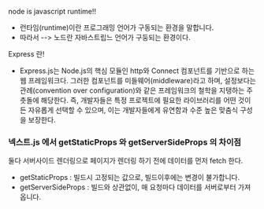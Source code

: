 
node is javascript runtime!! 

- 런타임(runtime)이란 프로그래밍 언어가 구동되는 환경을 말합니다.
- 따라서 --> 노드란 자바스트립느 언어가 구둥되는 환경이다.

Express 란!
- Express.js는 Node.js의 핵심 모듈인 http와 Connect 컴포넌트를 기반으로 하는 웹 프레임워크다. 
그러한 컴포넌트를 미들웨어(middleware)라고 하며, 설정보다는 관례(convention over configuration)와 같은 프레임워크의 철학을 지탱하는 주춧돌에 해당한다. 즉, 개발자들은 특정 프로젝트에 필요한 라이브러리를 어떤 것이든 자유롭게 선택할 수 있으며, 이는 개발자들에게 유연함과 수준 높은 맞춤식 구성을 보장한다.


### 넥스트.js 에서 getStaticProps 와 getServerSideProps 의 차이점
둘다 서버사이드 렌더링으로 페이지가 렌더링 하기 전에 데이터를 먼저 fetch 한다.
- getStaticProps : 빌드시 고정되는 값으로, 빌드이후에는 변경이 불가합니다.
- getServerSideProps : 빌드와 상관없이, 매 요청마다 데이터를 서버로부터 가져옵니다.
